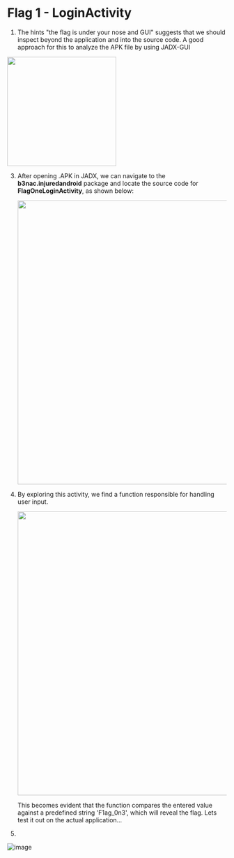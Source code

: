 # Flag 1 - LoginActivity

1. The hints "the flag is under your nose and GUI" suggests that we should inspect beyond the application and into the source code. A good approach for this to analyze the APK file by using JADX-GUI

<img src="https://github.com/user-attachments/assets/4dbed37a-35ed-4169-8586-34db56d49bb2" width="250">



3. After opening .APK in JADX, we can navigate to the **b3nac.injuredandroid** package and locate the source code for **FlagOneLoginActivity**, as shown below:
 
   <img src="https://github.com/user-attachments/assets/cea7eedf-fae8-4b54-99b3-05846bb003ba" width="650">  

4. By exploring this activity, we find a function responsible for handling user input.
   
   <img src="https://github.com/user-attachments/assets/ed7eae67-b9f2-4d10-a425-93d2e033e2d4" width="650">  

   This becomes evident that the function compares the entered value against a predefined string 'F1ag_0n3', which will reveal the flag. Lets test it out on the actual application...

5.
![image](https://github.com/user-attachments/assets/679105bf-a5cd-4de0-81ce-f04740939616)


